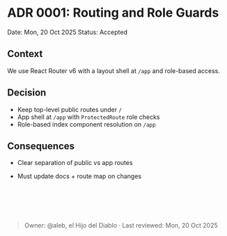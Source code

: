 # ADR 0001: Routing and Role Guards
Date: Mon, 20 Oct 2025
Status: Accepted

## Context
We use React Router v6 with a layout shell at `/app` and role-based access.

## Decision
- Keep top-level public routes under `/`
- App shell at `/app` with `ProtectedRoute` role checks
- Role-based index component resolution on `/app`

## Consequences
+ Clear separation of public vs app routes
- Must update docs + route map on changes



<br></br>
<br></br>
> Owner: @aleb, el Hijo del Diablo · Last reviewed: Mon, 20 Oct 2025

